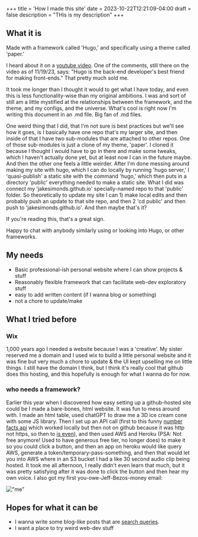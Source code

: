 +++
title = 'How I made this site'
date = 2023-10-22T12:21:09-04:00
draft = false
description = "THis is my description"
+++



## What it is 

Made with a framework called 'Hugo,' and specifically using a theme called 'paper.' 

I heard about it on a [youtube video](https://www.youtube.com/watch?v=0RKpf3rK57I). One of the comments, still there on the video as of 11/19/23, says: "Hugo is the back-end developer's best friend for making front-ends." That pretty much sold me. 

It took me longer than I thought it would to get what I have today, and even this is less functionality-wise than my original ambitions. I was and sort of still am a little mystified at the relationships between the framework, and the theme, and my configs, and the universe. What's cool is right now I'm writing this document in an .md file. Big fan of .md files. 

One weird thing that I did, that I'm not sure is best practices but we'll see how it goes, is I basically have one repo that's my larger site, and then inside of that I have two sub-modules that are attached to other repos. One of those sub-modules is just a clone of my theme, 'paper'. I cloned it because I thought I would have to go in there and make some tweaks, which I haven't actually done yet, but at least now I can in the future maybe. And then the other one feels a little weirder. After I'm done messing around making my site with hugo, which I can do locally by running 'hugo server,' I 'quasi-publish' a static site with the command 'hugo,' which then puts in a directory 'public' everything needed to make a static site. What I did was connect my 'jakesimonds.github.io' specially-named repo to that 'public' folder. So theoretically to update my site I can 1) make local edits and then probably push an update to that site repo, and then 2 
'cd public' and then push to 'jakesimonds.github.io'. And then maybe that's it?

If you're reading this, that's a great sign. 

Happy to chat with anybody similarly using or looking into Hugo, or other frameworks. 


## My needs

- Basic professional-ish personal website where I can show projects & stuff
- Reasonably flexible framework that can facilitate web-dev exploratory stuff
- easy to add written content (if I wanna blog or something)
- not a chore to update/make


## What I tried before

### Wix 
1,000 years ago I needed a website because I was a 'creative'. My sister reserved me a domain and I used wix to build a little personal website and it was fine but very much a chore to update & the UI kept upselling me on little things. I still have the domain I think, but I think it's really cool that github does this hosting, and this hopefully is enough for what I wanna do for now. 

### who needs a framework? 
Earlier this year when I discovered how easy setting up a github-hosted site could be I made a bare-bones, html website. It was fun to mess around with. I made an html table, used chatGPT to draw me a 3D ice cream cone with some JS library. Then I set up an API call (first to this funny [number facts api](http://numbersapi.com/#42) which worked locally but then not on github because it was http not https, so then to [is even](https://isevenapi.xyz/)), and then used AWS and Heroku (PSA: Not free anymore! Used to have generous free tier, no longer does) to make it so you could click a button, and then an app on heroku would like query AWS, generate a token/temporary-pass-something, and then that would let you into AWS where in an S3 bucket I had a like 30 second audio clip being hosted. It took me all afternoon, I really didn't even learn that much, but it was pretty satisfying after it was done to click the button and then hear my own voice. I also got my first you-owe-Jeff-Bezos-money email:

!["me"](/img/aws-email.png)


## Hopes for what it can be

- I wanna write some blog-like posts that are [search queries](https://www.henrikkarlsson.xyz/p/search-query). 
- I want a place to try weird web-dev stuff
